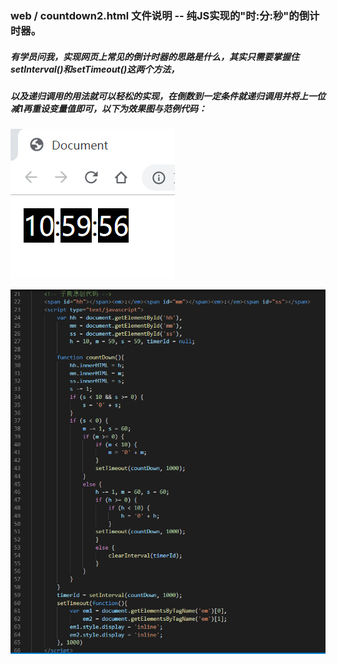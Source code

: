### web / countdown2.html 文件说明 -- 纯JS实现的"时:分:秒"的倒计时器。 
##### 有学员问我，实现网页上常见的倒计时器的思路是什么，其实只需要掌握住setInterval()和setTimeout()这两个方法，
##### 以及递归调用的用法就可以轻松的实现，在倒数到一定条件就递归调用并将上一位减1再重设变量值即可，以下为效果图与范例代码：

![1](images/countdown_result.png)

![2](images/countdown.png)
